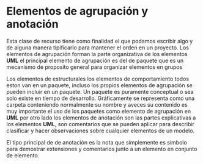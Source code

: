 # Elementos de agrupación y anotación

Esta clase de recurso tiene como finalidad el que podamos escribir algo y de alguna manera tipificarlo
para mantener el orden en un proyecto. Los elementos de agrupación forman la parte organizativa de los elementos
**UML** el principal elemento de agrupación es del de paquete que es un mecanismo de proposito general
para organizar elementos en grupos

Los elementos de estructurales los elementos de comportamiento todos eston van en un paquete, incluso los propios elementos
de agrupación se pueden incluir en un paquete. Un paquete es puramente conceptual o sea solo existe en tiempo de desarrollo.
Gráficamente se representa como una carpeta conteniendo normalmente su nombre y aveces su contenido es muy importante el uso de los paquetes
como elemento de agrupación en **UML** por otro lado los elementos de anotación son las partes explicativas a los
elementos **UML**, son comentarios que se pueden aplicar para describir clasificar y hacer observaciones sobre cualquier
elementos de un modelo.

El tipo principal de de anotación es la nota que simplemente es simbolo para demostrar extensiones y comentarios junto a
un elemento en conjunto de elemento.
